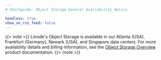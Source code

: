 ```yaml
---
# Shortguide: Object Storage General Availability Notice

headless: true
show_on_rss_feed: false
---
```


{{< note >}}
Linode's Object Storage is available in our Atlanta (USA), Frankfurt (Germany), Newark (USA), and Singapore data centers. For more availability details and billing information, see the [Object Storage Overview](/docs/products/storage/object-storage/) product documentation.
{{< /note >}}